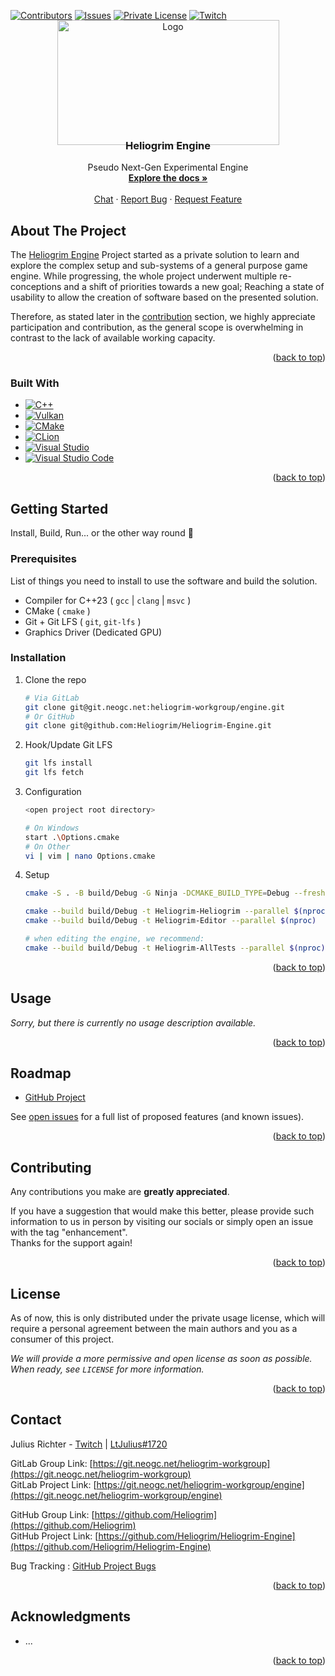 <a name="readme-top"></a>

<!-- PROJECT SHIELDS -->
[![Contributors][contributors-shield]][contributors-url]
[![Issues][issues-shield]][issues-url]
[![Private License][license-shield]][license-url]
[![Twitch][twitch-shield]][twitch-url]

<!-- PROJECT LOGO -->
<br />
<div align="center">
  <a href="https://git.neogc.net/heliogrim-workgroup/engine">
    <img src="https://puu.sh/JIMnc/6aa7352720.png" alt="Logo" width="355" height="200" style="margin-top: -32px; margin-bottom: -32px">
  </a>

<h3 align="center">Heliogrim Engine</h3>

  <p align="center">
    <!-- Project Description -->
    Pseudo Next-Gen Experimental Engine
    <br />
    <a href="#"><strong>Explore the docs »</strong></a>
    <br />
    <br />
<!--
    <a href="#">View Demo</a>
    ·
-->
    <a href="https://discord.gg/VzcbyGH8Hk">Chat</a>
    ·
    <a href="https://github.com/Heliogrim/Heliogrim-Engine/issues/new?template=1-bug_report.yml">Report Bug</a>
    ·
    <a href="https://github.com/Heliogrim/Heliogrim-Engine/issues/new?template=2-feature_request.yml">Request Feature</a>
  </p>
</div>

<!-- ABOUT THE PROJECT -->
## About The Project

The [Heliogrim Engine](https://github.com/Heliogrim/Heliogrim-Engine) Project started as a private solution to learn and explore the complex
setup and sub-systems of a general purpose game engine.
While progressing, the whole project underwent multiple re-conceptions and a shift of priorities towards a new goal; Reaching a state of
usability to allow the creation of software
based on the presented solution.

Therefore, as stated later in the [contribution](https://github.com/Heliogrim/Heliogrim-Engine#contributing) section, we highly appreciate
participation and contribution, as the general scope is overwhelming in contrast to the lack of available working capacity.

<!--
Here's a blank template to get started: To avoid retyping too much info. Do a search and replace with your text editor for the following: `github_username`, `repo_name`, `twitter_handle`, `linkedin_username`, `email_client`, `email`, `project_title`, `project_description`
-->

<p align="right">(<a href="#readme-top">back to top</a>)</p>

### Built With

* [![C++][C++]][c++-url]
* [![Vulkan][Vulkan]][vulkan-url]
* [![CMake][CMake]][cmake-url]
* [![CLion][CLion]][clion-url]
* [![Visual Studio][Visual Studio]][vs-url]
* [![Visual Studio Code][Visual Studio Code]][vs-code-url]

<p align="right">(<a href="#readme-top">back to top</a>)</p>

<!-- GETTING STARTED -->
## Getting Started

Install, Build, Run... or the other way round 🤔

### Prerequisites

List of things you need to install to use the software and build the solution.
* Compiler for C++23 ( `gcc` | `clang` | `msvc` )
* CMake ( `cmake` )
* Git + Git LFS ( `git`, `git-lfs` )
* Graphics Driver (Dedicated GPU)

### Installation

1. Clone the repo

   ```sh
   # Via GitLab
   git clone git@git.neogc.net:heliogrim-workgroup/engine.git
   # Or GitHub
   git clone git@github.com:Heliogrim/Heliogrim-Engine.git
   ```

2. Hook/Update Git LFS

   ```sh
   git lfs install
   git lfs fetch
   ```

3. Configuration

    ```sh
    <open project root directory>

    # On Windows
    start .\Options.cmake
    # On Other
    vi | vim | nano Options.cmake
    ```

4. Setup

    ```sh
    cmake -S . -B build/Debug -G Ninja -DCMAKE_BUILD_TYPE=Debug --fresh
    ```

    ```sh
    cmake --build build/Debug -t Heliogrim-Heliogrim --parallel $(nproc)
    cmake --build build/Debug -t Heliogrim-Editor --parallel $(nproc)

    # when editing the engine, we recommend:
    cmake --build build/Debug -t Heliogrim-AllTests --parallel $(nproc)
    ```

<p align="right">(<a href="#readme-top">back to top</a>)</p>

<!-- USAGE EXAMPLES -->
## Usage

_Sorry, but there is currently no usage description available._

<!-- _For more examples, please refer to the [Documentation](#)_ -->

<p align="right">(<a href="#readme-top">back to top</a>)</p>

<!-- ROADMAP -->
## Roadmap

* [GitHub Project](https://github.com/orgs/Heliogrim/projects/1/views/6)

See [open issues](https://track.neogc.net:8443/issues) for a full list of proposed features (and known issues).

<p align="right">(<a href="#readme-top">back to top</a>)</p>

<!-- CONTRIBUTING -->
## Contributing

Any contributions you make are **greatly appreciated**.

If you have a suggestion that would make this better, please provide such information to us in person by visiting our socials or simply open
an issue with the tag "enhancement".  
Thanks for the support again!

<p align="right">(<a href="#readme-top">back to top</a>)</p>

<!-- LICENSE -->
## License

As of now, this is only distributed under the private usage license, which will require a personal agreement between the main authors and
you as a consumer of this project.

_We will provide a more permissive and open license as soon as possible. When ready, see `LICENSE` for more information._

<p align="right">(<a href="#readme-top">back to top</a>)</p>

<!-- CONTACT -->
## Contact

Julius Richter - [Twitch]([twitch-url]) | [LtJulius#1720](LtJulius#1720)

GitLab Group Link: [https://git.neogc.net/heliogrim-workgroup](https://git.neogc.net/heliogrim-workgroup)  
GitLab Project Link: [https://git.neogc.net/heliogrim-workgroup/engine](https://git.neogc.net/heliogrim-workgroup/engine)

GitHub Group Link: [https://github.com/Heliogrim](https://github.com/Heliogrim)  
GitHub Project Link: [https://github.com/Heliogrim/Heliogrim-Engine](https://github.com/Heliogrim/Heliogrim-Engine)

Bug Tracking : [GitHub Project Bugs](https://github.com/orgs/Heliogrim/projects/1/views/1)

<p align="right">(<a href="#readme-top">back to top</a>)</p>

<!-- ACKNOWLEDGMENTS -->
## Acknowledgments

* ...

<p align="right">(<a href="#readme-top">back to top</a>)</p>

<!-- MARKDOWN LINKS & IMAGES -->
<!-- https://www.markdownguide.org/basic-syntax/#reference-style-links -->

[contributors-shield]: https://img.shields.io/github/contributors/Heliogrim/Heliogrim-Engine?style=for-the-badge

[contributors-url]: https://github.com/Heliogrim/Heliogrim-Engine

[issues-shield]: https://img.shields.io/github/issues/Heliogrim/Heliogrim-Engine?style=for-the-badge

[issues-url]: https://github.com/Heliogrim/Heliogrim-Engine/issues

[license-shield]: https://img.shields.io/github/license/Heliogrim/Heliogrim-Engine?style=for-the-badge

[license-url]: https://github.com/Heliogrim/Heliogrim-Engine/blob/master/LICENSE
[twitch-shield]: https://img.shields.io/twitch/status/ltjulius?style=for-the-badge
[twitch-shield-flat]: https://img.shields.io/twitch/status/ltjulius
[twitch-url]: https://www.twitch.tv/ltjulius
[C++]: https://img.shields.io/badge/C%2B%2B-00599C?style=for-the-badge&logo=c%2B%2B&logoColor=white
[c++-url]: https://isocpp.org
[CLion]: https://img.shields.io/badge/CLion-000000?style=for-the-badge&logo=clion&logoColor=white
[clion-url]: https://www.jetbrains.com/clion/
[Visual Studio]: https://img.shields.io/badge/Visual_Studio-5C2D91?style=for-the-badge&logo=visual%20studio&logoColor=white
[vs-url]: https://visualstudio.microsoft.com
[Visual Studio Code]: https://img.shields.io/badge/Visual_Studio_Code-0078D4?style=for-the-badge&logo=visual%20studio%20code&logoColor=white
[vs-code-url]: https://code.visualstudio.com
[CMake]: https://img.shields.io/badge/CMake-%23008FBA.svg?style=for-the-badge&logo=cmake&logoColor=white
[cmake-url]: https://cmake.org
[Vulkan]: https://img.shields.io/badge/Vulkan-AC162C.svg?style=for-the-badge&logo=Vulkan&logoColor=white
[vulkan-url]: https://www.vulkan.org
